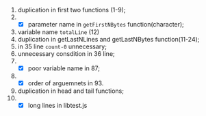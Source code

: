 1. duplication in first two functions (1-9);
2. -[x] parameter name in `getFirstNBytes` function(character);
3. variable name `totalLine` (12)
4. duplication in getLastNLines and getLastNBytes function(11-24);
5. in 35 line `count-0` unnecessary;
6. unnecessary consdition in 36 line;
7. -[x] poor variable name in 87;
8. -[x] order of arguemnets in 93.
9.  duplication in head and tail functions;
10. -[x] long lines in libtest.js
